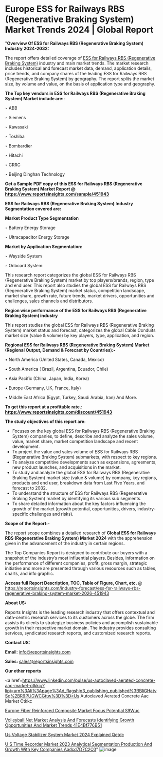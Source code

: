 # Europe ESS for Railways RBS (Regenerative Braking System) Market Trends 2024 | Global Report

"<strong>Overview Of ESS for Railways RBS (Regenerative Braking System) Industry 2024-2032:</strong>

The report offers detailed coverage of <a href=https://www.reportsinsights.com/sample/451943>ESS for Railways RBS (Regenerative Braking System)</a> industry and main market trends. The market research includes historical and forecast market data, demand, application details, price trends, and company shares of the leading ESS for Railways RBS (Regenerative Braking System) by geography. The report splits the market size, by volume and value, on the basis of application type and geography.

<strong>The Top key vendors in ESS for Railways RBS (Regenerative Braking System) Market include are:- </strong>

‣ ABB

‣ Siemens

‣ Kawasaki

‣ Toshiba

‣ Bombardier

‣ Hitachi

‣ CRRC

‣ Beijing Dinghan Technology

<strong>Get a Sample PDF copy of this ESS for Railways RBS (Regenerative Braking System) Market Report </strong><strong>@ <a href=https://www.reportsinsights.com/sample/451943 style=color:#0000ff;>https://www.reportsinsights.com/sample/451943</a> </strong>

<strong>ESS for Railways RBS (Regenerative Braking System) Industry Segmentation covered are:</strong>

<strong>Market Product Type Segmentation</strong>

‣ Battery Energy Storage

‣ Ultracapacitor Energy Storage

<strong>Market by Application Segmentation:</strong>

‣ Wayside System

‣ Onboard System

This research report categorizes the global ESS for Railways RBS (Regenerative Braking System) market by top players/brands, region, type and end user. This report also studies the global ESS for Railways RBS (Regenerative Braking System) market status, competition landscape, market share, growth rate, future trends, market drivers, opportunities and challenges, sales channels and distributors.

<strong>Region wise performance of the ESS for Railways RBS (Regenerative Braking System) industry</strong><strong> </strong>

This report studies the global ESS for Railways RBS (Regenerative Braking System) market status and forecast, categorizes the global Cable Conduits market size (value &amp; volume) by key players, type, application, and region. 

<strong>Regional ESS for Railways RBS (Regenerative Braking System) Market (Regional Output, Demand &amp; Forecast by Countries):-</strong>

• North America (United States, Canada, Mexico)

• South America ( Brazil, Argentina, Ecuador, Chile)

• Asia Pacific (China, Japan, India, Korea)

• Europe (Germany, UK, France, Italy)

• Middle East Africa (Egypt, Turkey, Saudi Arabia, Iran) And More.

<strong>To get this report at a profitable rate.: <a href=https://www.reportsinsights.com/discount/451943 style=color:#0000ff;>https://www.reportsinsights.com/discount/451943</a></strong>

<strong>The study objectives of this report are:</strong>
<ul>
  <li>Focuses on the key global ESS for Railways RBS (Regenerative Braking System) companies, to define, describe and analyze the sales volume, value, market share, market competition landscape and recent development.</li>
  <li>To project the value and sales volume of ESS for Railways RBS (Regenerative Braking System) submarkets, with respect to key regions.</li>
  <li>To analyze competitive developments such as expansions, agreements, new product launches, and acquisitions in the market.</li>
  <li>To study and analyze the global ESS for Railways RBS (Regenerative Braking System) market size (value &amp; volume) by company, key regions, products and end user, breakdown data from Last Five Years, and forecast to 2032.</li>
  <li>To understand the structure of ESS for Railways RBS (Regenerative Braking System) market by identifying its various sub segments.</li>
  <li>To share detailed information about the key factors influencing the growth of the market (growth potential, opportunities, drivers, industry-specific challenges and risks).</li>
</ul>
<strong>Scope of the Report:-</strong><strong> </strong>

The report scope combines a detailed research of <strong>Global ESS for Railways RBS (Regenerative Braking System) Market 2024 </strong>with the apprehension given in the advancement of the industry in certain regions.

The Top Companies Report is designed to contribute our buyers with a snapshot of the industry’s most influential players. Besides, information on the performance of different companies, profit, gross margin, strategic initiative and more are presented through various resources such as tables, charts, and info graphic.

<strong>Access full Report Description, TOC, Table of Figure, Chart, etc. </strong>@   <a href=https://reportsinsights.com/industry-forecast/ess-for-railways-rbs-regenerative-braking-system-market-2026-451943 style=color:#0000ff;>https://reportsinsights.com/industry-forecast/ess-for-railways-rbs-regenerative-braking-system-market-2026-451943</a>

<strong>About US:</strong>

Reports Insights is the leading research industry that offers contextual and data-centric research services to its customers across the globe. The firm assists its clients to strategize business policies and accomplish sustainable growth in their respective market domain. The industry provides consulting services, syndicated research reports, and customized research reports.

<strong>Contact US:</strong>

<p class=""""><b>Email:</b> <a href=mailto:info@reportsinsights.com>info@reportsinsights.com</a></p>
<p class=""""><b>Sales:</b> <a href=mailto:sales@reportsinsights.com>sales@reportsinsights.com</a></p>

<strong>Our other reports</strong>

<a href=https://www.linkedin.com/pulse/us-autoclaved-aerated-concrete-aac-market-otkkc/?lipi=urn%3Ali%3Apage%3Ad_flagship3_publishing_published%3BBliGHatvSq%2BR9PUGWCGttw%3D%3D>Us Autoclaved Aerated Concrete Aac Market Otkkc</a>

<a href=https://www.linkedin.com/pulse/europe-fiber-reinforced-composite-market-focus-potential-s9wuc/>Europe Fiber Reinforced Composite Market Focus Potential S9Wuc</a>

<a href=https://medium.com/@jagruti.reportsinsights/volleyball-net-market-analysis-and-forecasts-identifying-growth-opportunities-and-market-trends-41e4bf776b51>Volleyball Net Market Analysis And Forecasts Identifying Growth Opportunities And Market Trends 41E4Bf776B51</a>

<a href=https://www.linkedin.com/pulse/us-voltage-stabilizer-system-market-2024-explained-qetdc/>Us Voltage Stabilizer System Market 2024 Explained Qetdc</a>

<a href=https://medium.com/@singhaakesh50/u-s-time-recorder-market-2023-analytical-segmentation-production-and-growth-with-key-companies-aadcd7d7c2c0>U S Time Recorder Market 2023 Analytical Segmentation Production And Growth With Key Companies Aadcd7D7C2C0</a>"
![image](https://github.com/Jaayaachit/RIResearch/assets/158452289/70a20054-9614-4102-b94a-63b4a60bb8ff)
